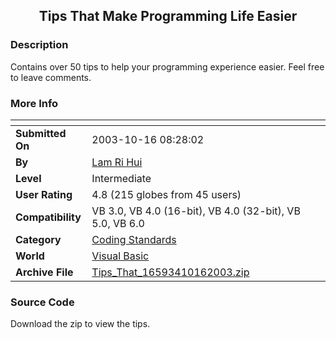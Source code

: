 ﻿<div align="center">

## Tips That Make Programming Life Easier


</div>

### Description

Contains over 50 tips to help your programming experience easier. Feel free to leave comments.
 
### More Info
 


<span>             |<span>
---                |---
**Submitted On**   |2003-10-16 08:28:02
**By**             |[Lam Ri Hui](https://github.com/Planet-Source-Code/PSCIndex/blob/master/ByAuthor/lam-ri-hui.md)
**Level**          |Intermediate
**User Rating**    |4.8 (215 globes from 45 users)
**Compatibility**  |VB 3\.0, VB 4\.0 \(16\-bit\), VB 4\.0 \(32\-bit\), VB 5\.0, VB 6\.0
**Category**       |[Coding Standards](https://github.com/Planet-Source-Code/PSCIndex/blob/master/ByCategory/coding-standards__1-43.md)
**World**          |[Visual Basic](https://github.com/Planet-Source-Code/PSCIndex/blob/master/ByWorld/visual-basic.md)
**Archive File**   |[Tips\_That\_16593410162003\.zip](https://github.com/Planet-Source-Code/lam-ri-hui-tips-that-make-programming-life-easier__1-49259/archive/master.zip)





### Source Code

Download the zip to view the tips.

